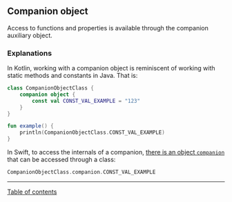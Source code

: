 ## Companion object 

Access to functions and properties is available through the companion auxiliary object.

### Explanations

In Kotlin, working with a companion object is reminiscent of working with static methods and constants in Java. That is:

```kotlin
class CompanionObjectClass {
    companion object {
        const val CONST_VAL_EXAMPLE = "123"
    }
}

fun example() {     
    println(CompanionObjectClass.CONST_VAL_EXAMPLE)
}
```

In Swift, to access the internals of a companion, [there is an object `companion`](https://kotlinlang.org/docs/whatsnew1530.html#improved-swift-objective-c-mapping-for-objects-and-companion-objects) that can be accessed through a class:

```swift
CompanionObjectClass.companion.CONST_VAL_EXAMPLE
```

---
[Table of contents](/README.md)